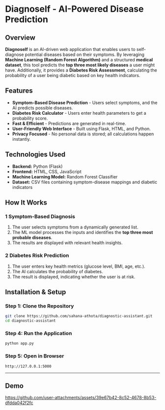 # Diagnoself - AI-Powered Disease Prediction

## Overview
**Diagnoself** is an AI-driven web application that enables users to self-diagnose potential diseases based on their symptoms. By leveraging **Machine Learning (Random Forest Algorithm)** and a structured **medical dataset**, this tool predicts the **top three most likely diseases** a user might have. Additionally, it provides a **Diabetes Risk Assessment**, calculating the probability of a user being diabetic based on key health indicators.

## Features
- **Symptom-Based Disease Prediction** - Users select symptoms, and the AI predicts possible diseases.
- **Diabetes Risk Calculator** - Users enter health parameters to get a probability score.
- **Fast & Efficient** - Predictions are generated in real-time.
- **User-Friendly Web Interface** - Built using Flask, HTML, and Python.
- **Privacy Focused** - No personal data is stored; all calculations happen instantly.

## Technologies Used
- **Backend:** Python (Flask)
- **Frontend:** HTML, CSS, JavaScript
- **Machine Learning Model:** Random Forest Classifier
- **Dataset:** CSV files containing symptom-disease mappings and diabetic indicators

## How It Works
### **1️ Symptom-Based Diagnosis**
1. The user selects symptoms from a dynamically generated list.
2. The ML model processes the inputs and identifies the **top three most probable diseases**.
3. The results are displayed with relevant health insights.

### **2️ Diabetes Risk Prediction**
1. The user enters key health metrics (glucose level, BMI, age, etc.).
2. The AI calculates the probability of diabetes.
3. The result is displayed, indicating whether the user is at risk.

## Installation & Setup
### **Step 1: Clone the Repository**
```bash
git clone https://github.com/sahana-athota/diagnostic-assistant.git
cd diagnostic-assistant
```

### **Step 4: Run the Application**
```bash
python app.py
```

### **Step 5: Open in Browser**
```
http://127.0.0.1:5000
```

---

## Demo

https://github.com/user-attachments/assets/39e67b42-8c52-4678-8b53-dfdda042f2fc


